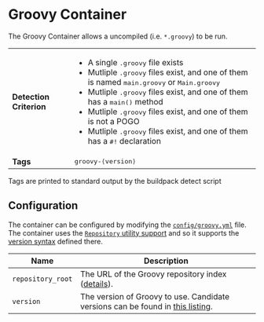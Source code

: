 # Groovy Container
The Groovy Container allows a uncompiled (i.e. `*.groovy`) to be run.

<table>
	<tr>
		<td><strong>Detection Criterion</strong></td><td><ul>
			<li>A single <tt>.groovy</tt> file exists</li>
			<li>Mutliple <tt>.groovy</tt> files exist, and one of them is named <tt>main.groovy</tt> or <tt>Main.groovy</tt></li>
			<li>Mutliple <tt>.groovy</tt> files exist, and one of them has a <tt>main()</tt> method</li>
			<li>Mutliple <tt>.groovy</tt> files exist, and one of them is not a POGO</li>
			<li>Mutliple <tt>.groovy</tt> files exist, and one of them has a <tt>#!</tt> declaration</li>
		</ul></td>
	</tr>
	<tr>
		<td><strong>Tags</strong></td><td><tt>groovy-&lang;version&rang;</tt></td>
	</tr>
</table>
Tags are printed to standard output by the buildpack detect script


## Configuration
The container can be configured by modifying the [`config/groovy.yml`][groovy_yml] file.  The container uses the [`Repository` utility support][util_repositories] and so it supports the [version syntax][version_syntax] defined there.

[groovy_yml]: ../config/groovy.yml
[util_repositories]: util-repositories.md
[version_syntax]: util-repositories.md#version-syntax-and-ordering

| Name | Description
| ---- | -----------
| `repository_root` | The URL of the Groovy repository index ([details][util_repositories]).
| `version` | The version of Groovy to use. Candidate versions can be found in [this listing][groovy_index_yml].

[groovy_index_yml]: http://download.pivotal.io.s3.amazonaws.com/groovy/lucid/x86_64/index.yml
